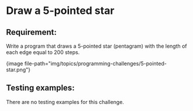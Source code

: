 # Draw a 5-pointed star

## Requirement:

Write a program that draws a 5-pointed star (pentagram) with the length of each edge equal to 200 steps.

{image file-path="img/topics/programming-challenges/5-pointed-star.png"}

## Testing examples:

There are no testing examples for this challenge.
